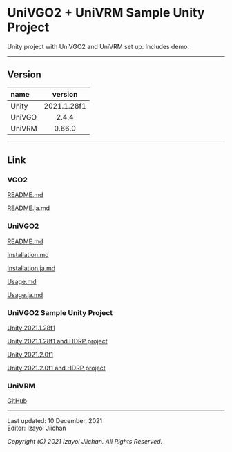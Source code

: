 # UniVGO2 + UniVRM Sample Unity Project

Unity project with UniVGO2 and UniVRM set up. Includes demo.

___
## Version

|name|version|
|:--|:--:|
|Unity|2021.1.28f1|
|UniVGO|2.4.4|
|UniVRM|0.66.0|

___
## Link

### VGO2

[README.md](https://github.com/izayoijiichan/VGO2/blob/main/README.md)

[README.ja.md](https://github.com/izayoijiichan/VGO2/blob/main/README.ja.md)

### UniVGO2

[README.md](https://github.com/izayoijiichan/VGO2/blob/main/UniVgo2/README.md)

[Installation.md](https://github.com/izayoijiichan/VGO2/blob/main/Documentation~/UniVGO/Installation.md)

[Installation.ja.md](https://github.com/izayoijiichan/VGO2/blob/main/Documentation~/UniVGO/Installation.ja.md)

[Usage.md](https://github.com/izayoijiichan/VGO2/blob/main/Documentation~/UniVGO/Usage.md)

[Usage.ja.md](https://github.com/izayoijiichan/VGO2/blob/main/Documentation~/UniVGO/Usage.ja.md)

### UniVGO2 Sample Unity Project

[Unity 2021.1.28f1](https://github.com/izayoijiichan/univgo2.sample.unity2021.1.project)

[Unity 2021.1.28f1 and HDRP project](https://github.com/izayoijiichan/univgo2.sample.unity2021.1.hdrp.project)

[Unity 2021.2.0f1](https://github.com/izayoijiichan/univgo2.sample.unity2021.2.project)

[Unity 2021.2.0f1 and HDRP project](https://github.com/izayoijiichan/univgo2.sample.unity2021.2.hdrp.project)

### UniVRM

[GitHub](https://github.com/vrm-c/UniVRM)

___
Last updated: 10 December, 2021  
Editor: Izayoi Jiichan

*Copyright (C) 2021 Izayoi Jiichan. All Rights Reserved.*
